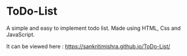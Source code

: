 # ToDo-List

A simple and easy to implement todo list. Made using HTML, Css and JavaScript. 

It can be viewed here : https://sankritimishra.github.io/ToDo-List/
